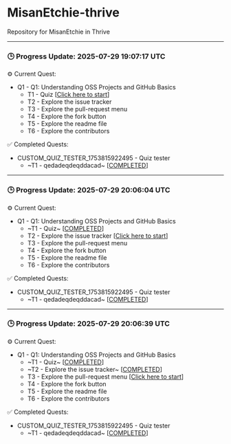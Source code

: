 # MisanEtchie-thrive
Repository for MisanEtchie in Thrive


---

### 🕒 Progress Update: 2025-07-29 19:07:17 UTC

⚙️ Current Quest: 
  - Q1 - Q1: Understanding OSS Projects and GitHub Basics
    - T1 - Quiz [[Click here to start](https://github.com/OSS-Doorway-Dev/MisanEtchie-thrive/issues/2)]
    - T2 - Explore the issue tracker
    - T3 - Explore the pull-request menu
    - T4 - Explore the fork button
    - T5 - Explore the readme file
    - T6 - Explore the contributors

✅ Completed Quests: 
  - CUSTOM_QUIZ_TESTER_1753815922495 - Quiz tester
    - ~T1 - qedadeqdeqddacad~ [[COMPLETED](https://github.com/OSS-Doorway-Dev/MisanEtchie-thrive/issues/1)]


---

### 🕒 Progress Update: 2025-07-29 20:06:04 UTC

⚙️ Current Quest: 
  - Q1 - Q1: Understanding OSS Projects and GitHub Basics
    -  ~T1 - Quiz~ [[COMPLETED](https://github.com/OSS-Doorway-Dev/MisanEtchie-thrive/issues/2)]
    - T2 - Explore the issue tracker [[Click here to start](https://github.com/OSS-Doorway-Dev/MisanEtchie-thrive/issues/3)]
    - T3 - Explore the pull-request menu
    - T4 - Explore the fork button
    - T5 - Explore the readme file
    - T6 - Explore the contributors

✅ Completed Quests: 
  - CUSTOM_QUIZ_TESTER_1753815922495 - Quiz tester
    - ~T1 - qedadeqdeqddacad~ [[COMPLETED](https://github.com/OSS-Doorway-Dev/MisanEtchie-thrive/issues/1)]


---

### 🕒 Progress Update: 2025-07-29 20:06:39 UTC

⚙️ Current Quest: 
  - Q1 - Q1: Understanding OSS Projects and GitHub Basics
    -  ~T1 - Quiz~ [[COMPLETED](https://github.com/OSS-Doorway-Dev/MisanEtchie-thrive/issues/2)]
    -  ~T2 - Explore the issue tracker~ [[COMPLETED](https://github.com/OSS-Doorway-Dev/MisanEtchie-thrive/issues/3)]
    - T3 - Explore the pull-request menu [[Click here to start](https://github.com/OSS-Doorway-Dev/MisanEtchie-thrive/issues/4)]
    - T4 - Explore the fork button
    - T5 - Explore the readme file
    - T6 - Explore the contributors

✅ Completed Quests: 
  - CUSTOM_QUIZ_TESTER_1753815922495 - Quiz tester
    - ~T1 - qedadeqdeqddacad~ [[COMPLETED](https://github.com/OSS-Doorway-Dev/MisanEtchie-thrive/issues/1)]
